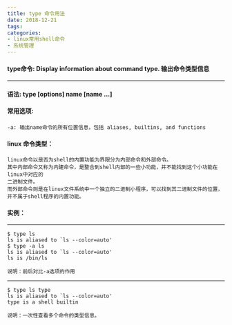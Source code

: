 ```yaml
---
title: type 命令用法
date: 2018-12-21
tags:
categories: 
- linux常用shell命令
- 系统管理
---
```

#### **type命令:**  **Display information about command type.  输出命令类型信息**
---

<!-- more --> 
#### **语法:** **type [options] name [name ...]**

#### **常用选项:** 
	-a: 输出name命令的所有位置信息，包括 aliases, builtins, and functions
#### **linux 命令类型：**
	linux命令以是否为shell的内置功能为界限分为内部命令和外部命令。
	其中内部命令又称为内建命令，是整合到shell内部的一些小功能，并不能找到这个小功能在linux中对应的
	二进制文件。
	而外部命令则是在linux文件系统中一个独立的二进制小程序，可以找到其二进制文件的位置，并不属于shell程序的内置功能。
#### **实例：** 

---
    $ type ls
	ls is aliased to `ls --color=auto'
	$ type -a ls
	ls is aliased to `ls --color=auto'
	ls is /bin/ls
	
	说明：前后对比-a选项的作用
---
	$ type ls type
	ls is aliased to `ls --color=auto'
	type is a shell builtin
	
	说明：一次性查看多个命令的类型信息。


	
	


